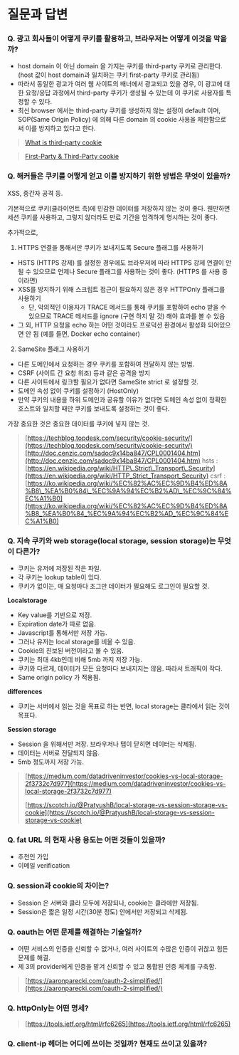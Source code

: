 # 질문과 답변

### Q. 광고 회사들이 어떻게 쿠키를 활용하고, 브라우저는 어떻게 이것을 막을까?

* host domain 이 아닌 domain 을 가지는 쿠키를 third-party 쿠키로 관리한다. \(host 값이 host domain과 일치하는 쿠키 first-party 쿠키로 관리됨\)
* 따라서 동일한 광고가 여러 웹 사이트의 배너에서 광고되고 있을 경우, 이 광고에 대한 요청/응답 과정에서 third-party 쿠키가 생성될 수 있는데 이 쿠키로 사용자를 특정할 수 있다.
* 최신 browser 에서는 third-party 쿠키를 생성하지 않는 설정이 default 이며, SOP\(Same Origin Policy\) 에 의해 다른 domain 의 cookie 사용을 제한함으로써 이를 방지하고 있다고 한다.

> [What is third-party cookie](https://whatis.techtarget.com/definition/third-party-cookie)

> [First-Party & Third-Party cookie](https://clearcode.cc/blog/difference-between-first-party-third-party-cookies)

### Q. 해커들은 쿠키를 어떻게 얻고 이를 방지하기 위한 방법은 무엇이 있을까?

XSS, 중간자 공격 등.

기본적으로 쿠키\(클라이언트 측\)에 민감한 데이터를 저장하지 않는 것이 좋다. 웬만하면 세션 쿠키를 사용하고, 그렇지 않더라도 만료 기간을 엄격하게 명시하는 것이 좋다.

추가적으로,

1. HTTPS 연결을 통해서만 쿠키가 보내지도록 Secure 플래그를 사용하기

* HSTS \(HTTPS 강제\) 를 설정한 경우에도 브라우저에 따라 HTTPS 강제 연결이 안 될 수 있으므로 언제나 Secure 플래그를 사용하는 것이 좋다. \(HTTPS 를 사용 중이라면\)
* XSS를 방지하기 위해 스크립트 접근이 필요하지 않은 경우 HTTPOnly 플래그를 사용하기
  * 단, 악의적인 이용자가 TRACE 메서드를 통해 쿠키를 포함하여 echo 받을 수 있으므로 TRACE 메서드를 ignore \(구현 하지 말 것\) 해야 효과를 볼 수 있음
* 그 외, HTTP 요청을 echo 하는 어떤 것이라도 프로덕션 환경에서 활성화 되어있으면 안 됨 \(예를 들면, Docker echo container\)

2. SameSite 플래그 사용하기

* 다른 도메인에서 요청하는 경우 쿠키를 포함하여 전달하지 않는 방법.
* CSRF \(사이트 간 요청 위조\) 등과 같은 공격을 방지
* 다른 사이트에서 링크할 필요가 없다면 SameSite strict 로 설정할 것.
* 도메인 속성 없이 쿠키를 설정하기 \(HostOnly\)
* 만약 쿠키의 내용을 하위 도메인과 공유할 이유가 없다면 도메인 속성 없이 정확한 호스트와 일치할 때만 쿠키를 보내도록 설정하는 것이 좋다.

가장 중요한 것은 중요한 데이터를 쿠키에 넣지 않는 것.

> [https://techblog.topdesk.com/security/cookie-security/](https://techblog.topdesk.com/security/cookie-security/)[http://doc.cenzic.com/sadoc9x14ba847/CPL0001404.htm](http://doc.cenzic.com/sadoc9x14ba847/CPL0001404.htm) hsts : [https://en.wikipedia.org/wiki/HTTP\_Strict\_Transport\_Security](https://en.wikipedia.org/wiki/HTTP_Strict_Transport_Security) csrf : [https://ko.wikipedia.org/wiki/%EC%82%AC%EC%9D%B4%ED%8A%B8\_%EA%B0%84\_%EC%9A%94%EC%B2%AD\_%EC%9C%84%EC%A1%B0](https://ko.wikipedia.org/wiki/%EC%82%AC%EC%9D%B4%ED%8A%B8_%EA%B0%84_%EC%9A%94%EC%B2%AD_%EC%9C%84%EC%A1%B0)

### Q. 지속 쿠키와 web storage\(local storage, session storage\)는 무엇이 다른가?

* 쿠키는 유저에 저장된 작은 파일.
* 각 쿠키는 lookup table이 있다.
* 쿠키가 없이는, 매 요청마다 조그만 데이터가 필요해도 로그인이 필요할 것.

**Localstorage**

* Key value를 기반으로 저장.
* Expiration date가 따로 없음.
* Javascript를 통해서만 저장 가능.
* 그러나 유저는 local storage를 비울 수 있음.
* Cookie의 진보된 버전이라고 볼 수 있음.
* 쿠키는 최대 4kb인데 비해 5mb 까지 저장 가능.
* 쿠키와 다르게, 데이터가 모든 요청마다 보내지지는 않음. 따라서 트래픽이 작다.
* Same origin policy 가 적용됨.

**differences**

* 쿠키는 서버에서 읽는 것을 목표로 하는 반면, local storage는 클라에서 읽는 것이 목표다.

**Session storage**

* Session 을 위해서만 저장. 브라우저나 탭이 닫히면 데이터는 삭제됨.
* 데이터는 서버로 전달되지 않음.
* 5mb 정도까지 저장 가능.

> [https://medium.com/datadriveninvestor/cookies-vs-local-storage-2f3732c7d977](https://medium.com/datadriveninvestor/cookies-vs-local-storage-2f3732c7d977)
>
> [https://scotch.io/@PratyushB/local-storage-vs-session-storage-vs-cookie](https://scotch.io/@PratyushB/local-storage-vs-session-storage-vs-cookie)

### Q. fat URL 의 현재 사용 용도는 어떤 것들이 있을까?

* 추천인 가입
* 이메일 verification

### Q. session과 cookie의 차이는?

* Session 은 서버와 클라 모두에 저장되나, cookie는 클라에만 저장됨.
* Session은 짧은 일정 시간\(30분 정도\) 안에서만 저장되고 삭제됨.

### Q. oauth는 어떤 문제를 해결하는 기술일까?

* 어떤 서비스의 인증을 신뢰할 수 없거나, 여러 사이트의 수많은 인증이 귀찮고 힘든 문제를 해결.
* 제 3의 provider에게 인증을 맡겨 신뢰할 수 있고 통합된 인증 체계를 구축함.

> [https://aaronparecki.com/oauth-2-simplified/](https://aaronparecki.com/oauth-2-simplified/)

### Q. httpOnly는 어떤 명세?

> [https://tools.ietf.org/html/rfc6265](https://tools.ietf.org/html/rfc6265)

### **Q. client-ip** **헤더는** **어디에** **쓰이는** **것일까? 현재도** **쓰이고** **있을까?**

